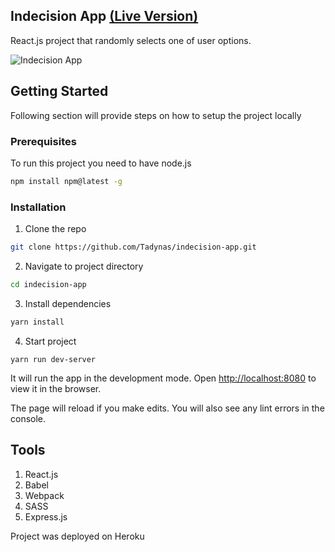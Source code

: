 ## Indecision App [(Live Version)](https://indecision-app-tadynas.herokuapp.com)

React.js project that randomly selects one of user options.


![Indecision App](https://i.imgur.com/09TST2B.png)


## Getting Started

Following section will provide steps on how to setup the project locally

### Prerequisites

To run this project you need to have node.js

```sh
npm install npm@latest -g
```

### Installation

1. Clone the repo

```sh
git clone https://github.com/Tadynas/indecision-app.git
```

2. Navigate to project directory

```sh
cd indecision-app
```

3. Install dependencies

```sh
yarn install
```

4.  Start project

```
yarn run dev-server
```

It will run the app in the development mode.
Open [http://localhost:8080](http://localhost:8080/) to view it in the browser.

The page will reload if you make edits.
You will also see any lint errors in the console.

## Tools

1. React.js
2. Babel
3. Webpack
4. SASS
5. Express.js

Project was deployed on Heroku

